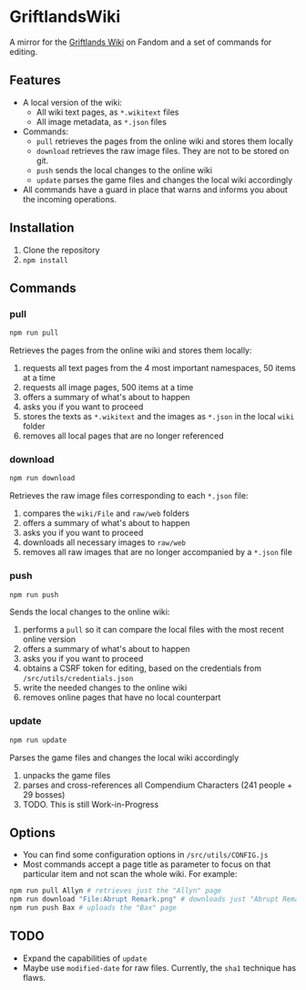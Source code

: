 # GriftlandsWiki

A mirror for the [Griftlands Wiki](https://griftlands.fandom.com/wiki/Griftlands_Wiki) on Fandom and a set of commands for editing.

## Features
- A local version of the wiki:
  - All wiki text pages, as `*.wikitext` files
  - All image metadata, as `*.json` files
- Commands:
  - `pull` retrieves the pages from the online wiki and stores them locally
  - `download` retrieves the raw image files. They are not to be stored on git.
  - `push` sends the local changes to the online wiki
  - `update` parses the game files and changes the local wiki accordingly
- All commands have a guard in place that warns and informs you about the incoming operations.

## Installation
1. Clone the repository
2. `npm install`

## Commands
### pull
```sh
npm run pull
```
Retrieves the pages from the online wiki and stores them locally:
1. requests all text pages from the 4 most important namespaces, 50 items at a time
2. requests all image pages, 500 items at a time
3. offers a summary of what's about to happen
4. asks you if you want to proceed
5. stores the texts as `*.wikitext` and the images as `*.json` in the local `wiki` folder
6. removes all local pages that are no longer referenced

### download
```sh
npm run download
```
Retrieves the raw image files corresponding to each `*.json` file:
1. compares the `wiki/File` and `raw/web` folders
2. offers a summary of what's about to happen
3. asks you if you want to proceed
4. downloads all necessary images to `raw/web`
5. removes all raw images that are no longer accompanied by a `*.json` file

### push
```sh
npm run push
```
Sends the local changes to the online wiki:
1. performs a `pull` so it can compare the local files with the most recent online version
2. offers a summary of what's about to happen
3. asks you if you want to proceed
4. obtains a CSRF token for editing, based on the credentials from `/src/utils/credentials.json`
5. write the needed changes to the online wiki
6. removes online pages that have no local counterpart

### update
```sh
npm run update
```
Parses the game files and changes the local wiki accordingly
1. unpacks the game files
2. parses and cross-references all Compendium Characters (241 people + 29 bosses)
3. TODO. This is still Work-in-Progress

## Options
- You can find some configuration options in `/src/utils/CONFIG.js`
- Most commands accept a page title as parameter to focus on that particular item and not scan the whole wiki.
For example:
```sh
npm run pull Allyn # retrieves just the "Allyn" page
npm run download "File:Abrupt Remark.png" # downloads just "Abrupt Remark.png"
npm run push Bax # uploads the "Bax" page
```

## TODO
- Expand the capabilities of `update`
- Maybe use `modified-date` for raw files. Currently, the `sha1` technique has flaws.